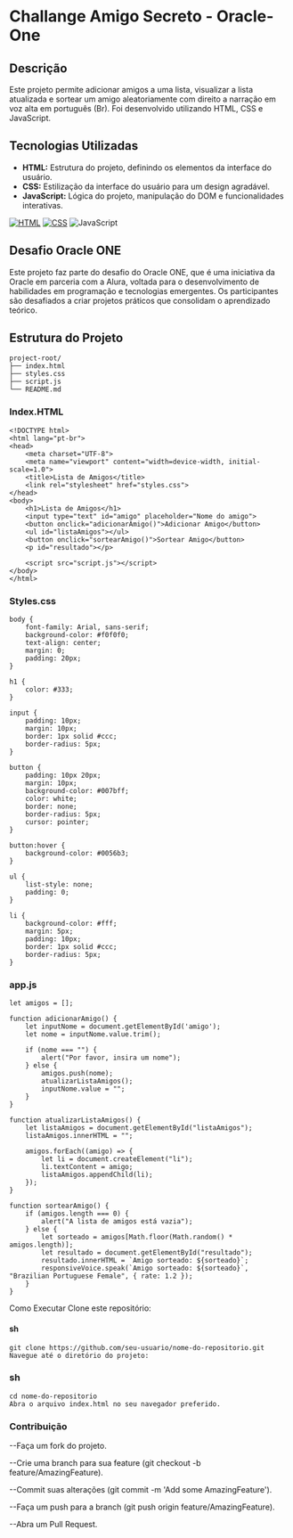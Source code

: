 # Challange Amigo Secreto - Oracle-One

## Descrição

Este projeto permite adicionar amigos a uma lista, visualizar a lista atualizada e sortear um amigo aleatoriamente com direito a narração em voz alta em português (Br). Foi desenvolvido utilizando HTML, CSS e JavaScript.

## Tecnologias Utilizadas

- **HTML:** Estrutura do projeto, definindo os elementos da interface do usuário.
- **CSS:** Estilização da interface do usuário para um design agradável.
- **JavaScript:** Lógica do projeto, manipulação do DOM e funcionalidades interativas.

[![HTML](https://img.shields.io/badge/HTML-E34F26?style=for-the-badge&logo=html5&logoColor=white)](https://developer.mozilla.org/en-US/docs/Web/HTML)
[![CSS](https://img.shields.io/badge/CSS-1572B6?style=for-the-badge&logo=css3&logoColor=white)](https://developer.mozilla.org/en-US/docs/Web/CSS)
![JavaScript](https://img.shields.io/badge/javascript-%23F7DF1E.svg?style=for-the-badge&logo=javascript&logoColor=black)

## Desafio Oracle ONE

Este projeto faz parte do desafio do Oracle ONE, que é uma iniciativa da Oracle em parceria com a Alura, voltada para o desenvolvimento de habilidades em programação e tecnologias emergentes. Os participantes são desafiados a criar projetos práticos que consolidam o aprendizado teórico.

## Estrutura do Projeto
``` plaintext
project-root/
├── index.html
├── styles.css
├── script.js
└── README.md
```

### Index.HTML
```plaintext
<!DOCTYPE html>
<html lang="pt-br">
<head>
    <meta charset="UTF-8">
    <meta name="viewport" content="width=device-width, initial-scale=1.0">
    <title>Lista de Amigos</title>
    <link rel="stylesheet" href="styles.css">
</head>
<body>
    <h1>Lista de Amigos</h1>
    <input type="text" id="amigo" placeholder="Nome do amigo">
    <button onclick="adicionarAmigo()">Adicionar Amigo</button>
    <ul id="listaAmigos"></ul>
    <button onclick="sortearAmigo()">Sortear Amigo</button>
    <p id="resultado"></p>

    <script src="script.js"></script>
</body>
</html>

```

 ### Styles.css
```plaintext
body {
    font-family: Arial, sans-serif;
    background-color: #f0f0f0;
    text-align: center;
    margin: 0;
    padding: 20px;
}

h1 {
    color: #333;
}

input {
    padding: 10px;
    margin: 10px;
    border: 1px solid #ccc;
    border-radius: 5px;
}

button {
    padding: 10px 20px;
    margin: 10px;
    background-color: #007bff;
    color: white;
    border: none;
    border-radius: 5px;
    cursor: pointer;
}

button:hover {
    background-color: #0056b3;
}

ul {
    list-style: none;
    padding: 0;
}

li {
    background-color: #fff;
    margin: 5px;
    padding: 10px;
    border: 1px solid #ccc;
    border-radius: 5px;
}
``` 

 ### app.js
```plaintext
let amigos = [];

function adicionarAmigo() {
    let inputNome = document.getElementById('amigo');
    let nome = inputNome.value.trim();

    if (nome === "") {
        alert("Por favor, insira um nome");
    } else {
        amigos.push(nome);
        atualizarListaAmigos();
        inputNome.value = ""; 
    }
}

function atualizarListaAmigos() {
    let listaAmigos = document.getElementById("listaAmigos");
    listaAmigos.innerHTML = ""; 

    amigos.forEach((amigo) => {
        let li = document.createElement("li");
        li.textContent = amigo;
        listaAmigos.appendChild(li);
    });
}

function sortearAmigo() {
    if (amigos.length === 0) {
        alert("A lista de amigos está vazia");
    } else {
        let sorteado = amigos[Math.floor(Math.random() * amigos.length)];
        let resultado = document.getElementById("resultado");
        resultado.innerHTML = `Amigo sorteado: ${sorteado}`;
        responsiveVoice.speak(`Amigo sorteado: ${sorteado}`, "Brazilian Portuguese Female", { rate: 1.2 });
    }
}
```

Como Executar
Clone este repositório:

#### sh
```plaintext
git clone https://github.com/seu-usuario/nome-do-repositorio.git
Navegue até o diretório do projeto:

```

### sh
``` plaintext
cd nome-do-repositorio
Abra o arquivo index.html no seu navegador preferido.
```

### Contribuição

--Faça um fork do projeto.

--Crie uma branch para sua feature (git checkout -b feature/AmazingFeature).

--Commit suas alterações (git commit -m 'Add some AmazingFeature').

--Faça um push para a branch (git push origin feature/AmazingFeature).

--Abra um Pull Request.


